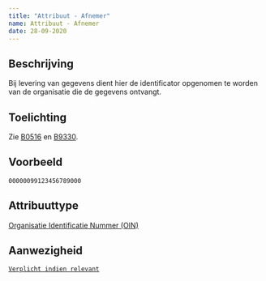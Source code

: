 ```yaml
---
title: "Attribuut - Afnemer"
name: Attribuut - Afnemer
date: 28-09-2020
---
```


## Beschrijving
Bij levering van gegevens dient hier de identificator opgenomen te worden van de organisatie die de gegevens ontvangt.

## Toelichting
Zie [B0516](../../../achtergronddocumentatie/ontwerp/artefacten/0516.md) en [B9330](../../../achtergronddocumentatie/ontwerp/artefacten/9330.md).

## Voorbeeld
`00000099123456789000`

## Attribuuttype
[Organisatie Identificatie Nummer (OIN)](../attribuuttypen/OIN.md)

## Aanwezigheid
[`Verplicht indien relevant`](../../gegevenswoordenboek/readme.md#bijzondere-meta-attributen)

